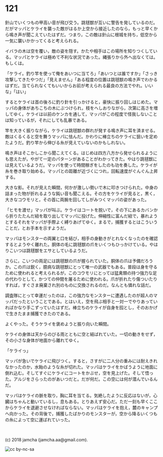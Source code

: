 # 121

針山でいくつもの甲高い音が飛び交う。跳毬獣が互いに警告を発しているのだ。だがマッパとケライを襲った敵がはるか上空から接近したのなら，もっと早くから鳴き声が聞こえていたはずだ。つまり，この敵は針山に根城を持ち，低空から一気に襲いかかってくると考えられる。  

イバラの木は空を覆い，敵の姿を隠す。かたや相手はこの場所を知りつくしている。マッパとケライは極めて不利な状況であった。縄張りから外へ出なくては。もしくは。  

「ケライ。釣り竿を使って俺をあいつに当てろ」「あいつとは誰ですか」「さっき攻撃してきたやつだ」「見えません」「ある程度の位置は跳毬獣の鳴き声でわかるはずだ。当てられなくてもいいからお前が考えられる最良の方法でやれ。いいな」「はい」  

するとケライは首の後ろに釣り針を引っかけると，豪快に振り回しはじめた。マッパの身体があちこちの木にぶつけられ，枝をへしおりながら，次第に高さを増してゆく。ケライは以前のケンカを通して，マッパがこの程度で怪我しないことは知っているが，それにしても乱暴である。  

竿を大きく振りながら，ケライは跳毬獣の群れが発する鳴き声に耳を済ませる。敵はくるくると空を舞うマッパに怯んだ。かわりに棒立ちのケライに狙いを定めたようだ。釣り竿から伸びる糸が見えていないのかもしれない。  

鳴き声はそこかしこから聞こえてくる。はじめは四方八方から発せられるようにも思えたが，やがて一定のパターンがあることがわかってきた。やはり跳毬獣には見えているようだ。マッパを使って時間稼ぎをしたのも功を奏した。ケライが糸を巻き取り始める。マッパとの距離が近づくにつれ，回転速度がぐんぐん上昇する。  

大きな影。それが見えた瞬間，何かが激しい勢いで木に叩きつけられた。中身の詰まった物が折れるような鈍い音も聞こえる。その方をケライが見ると，黒く，大きなコウモリと，その首に両腕を回してしがみつくマッパの姿があった。  

「ヒモを渡せ」マッパが叫ぶ。ケライはコートを脱いで，その下にあるカバンから折りたたんだ紐を取り出してマッパに投げた。伸縮性に富んだ紐で，暴れようとするそれをマッパが手際よく縛りあげてゆく。まるで，捕獲するとはこういうことだ，とお手本を示すようだ。  

マッパはモンスターの両翼と口を結び，相手の身動きがとれなくなったのを確認するとようやく離れた。胴体の毛に跳毬獣の爪をいくつもひっかけている。やはりこいつは跳毬獣をエサとしているようだ。  

さらに，こいつの両足には跳毬獣の爪が握られていた。胴体の爪は予備だろうか。この爪は鋭く，臆病な跳毬獣にとって唯一の武器でもある。普段は身を守るために使われると考えられるが，このコウモリにとっては猛禽類の持つ強力な足の代わりとして，かつての仲間を屠るために使われる。爪が折れたり傷ついたりすれば，すぐさま廃棄され別のものに交換されるのだ。なんとも憐れな話だ。  

調査隊にとって幸運だったのは，この強力なモンスターに遭遇したのが超人のマッパだったということである。とはいえ，空を飛ぶ相手と一対一でやりあっていればかなり手こずっていたはずだ。棒立ちのケライが自身を囮とし，そのおかげで生きたまま捕獲できたのである。  

よくやった。そうケライを褒めようと振り向いた瞬間。  

ケライの身体は天からのびる雨とともに空と結ばれていた。一切の動きをせず，その小さな身体が地面から離れてゆく。  

「ケライっ」  

マッパが急いでケライに飛びつく。すると，さすがに二人分の重みには耐えきれなかったのか，水飴のような糸が切れた。マッパはケライをかばうように地面に倒れ込む。そしてすぐにケライにコートをかぶせ，空を見上げた。そして悟った。アルジをさらったのがあいつだと。だが何だ。この空には何が潜んでいるんだ。  

マッパはケライの脈を取り，胸に耳を当てる。気絶したように反応はないが，心臓はちゃんと動いているし，息もある。とりあえず安心だ。ただ一刻も早くここからケライを退避させなければならない。マッパはケライを抱え，麓のキャンプへ向かった。その背後で，捕獲したばかりのモンスターが，空から降るいくつもの糸によって空に運ばれていった。  

<br>  
<br>  
(c) 2018 jamcha (jamcha.aa@gmail.com).  

![cc by-nc-sa](https://i.creativecommons.org/l/by-nc-sa/4.0/88x31.png)
